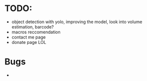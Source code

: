 # TODO: 
- object detection with yolo, improving the model, look into volume estimation, barcode?
- macros reccomendation
- contact me page
- donate page LOL

# Bugs
- 